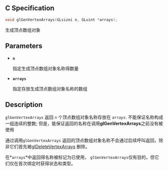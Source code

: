 ## C Specification

```c
void glGenVertexArrays(GLsizei n, GLuint *arrays);
```

生成顶点数组对象

## Parameters

- **`n`**

  指定生成顶点数组对象名称得数量

- **`arrays`**

  指定存放生成顶点数组对象名称的数组

## Description

`glGenVertexArrays` 返回 *`n`* 个顶点数组对象名称存放在 *`arrays`*. 不能保证名称构成一组连续的整数; 但是，能保证返回的名称在调用**glGenVertexArrays**之前没有被使用

通过调用`glGenVertexArrays` 返回的顶点数组对象名称不会通过后续呼叫返回，除非它们首先被[glDeleteVertexArrays](https://www.khronos.org/registry/OpenGL-Refpages/gl4/html/glDeleteVertexArrays.xhtml) 删除。

在*`arrays`*中返回得名称被标记为已使用， `glGenVertexArrays`仅有目的，但它们仅在首次绑定时获得状态和类型。

